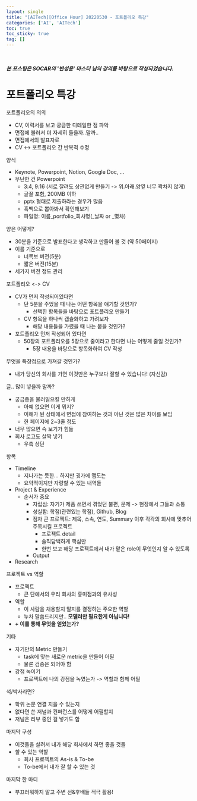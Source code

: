 ```yaml
---
layout: single
title: "[AITech][Office Hour] 20220530 - 포트폴리오 특강"
categories: ['AI', 'AITech']
toc: true
toc_sticky: true
tag: []
---
```




<br>

_**본 포스팅은 SOCAR의 '변성윤' 마스터 님의 강의를 바탕으로 작성되었습니다.**_

# 포트폴리오 특강

포트폴리오의 의의

* CV, 이력서를 보고 궁금한 디테일한 점 파악
* 면접에 불러서 더 자세히 들을까..말까..
* 면접에서의 발표자료
* CV <-> 포트폴리오 간 반복적 수정

양식

* Keynote, Powerpoint, Notion, Google Doc, ...
* 무난한 건 Powerpoint
  * 3:4, 9:16 (서로 잘려도 상관없게 만들기 -> 위.아래.양옆 너무 꽉차지 않게)
  * 글꼴 포함, 200MB 이하
  * pptx 형태로 제출하라는 경우가 많음
  * 흑백으로 뽑아봐서 확인해보기
  * 파일명: 이름\_portfolio\_회사명(\_날짜 or \_몇차)

양은 어떻게?

* 30분을 기준으로 발표한다고 생각하고 만들어 볼 것 (약 50페이지)
* 이를 기준으로
  * 너목보 버전(5분)
  * 짧은 버전(15분)
* 세가지 버전 정도 관리

포트폴리오 <-> CV

* CV가 먼저 작성되어있다면
  * 단 5분을 주었을 때 나는 어떤 항목을 얘기할 것인가?
    * 선택한 항목들을 바탕으로 포트폴리오 만들기
  * CV 항목을 하나씩 캡슐화하고 가려보자
    * 해당 내용들을 가렸을 때 나는 붙을 것인가?
* 포트폴리오 먼저 작성되어 있다면
  * 50장의 포트폴리오를 5장으로 줄이라고 한다면 나는 어떻게 줄일 것인가?
    * 5장 내용을 바탕으로 항목화하여 CV 작성

무엇을 특장점으로 가져갈 것인가?

* 내가 당신의 회사를 가면 이것만은 누구보다 잘할 수 있습니다! (자신감)

글.. 많이 넣을까 말까?

* 궁금증을 불러일으킬 만하게
  * 아예 없으면 이게 뭐지?
  * 이해가 된 상태에서 면접에 참여하는 것과 아닌 것은 많은 차이를 보임
  * 한 페이지에 2~3줄 정도
* 너무 많으면 슥 보기가 힘듦
* 회사 로고도 살짝 넣기
  * 우측 상단

항목

* Timeline
  * 지나가는 듯한... 하지만 귓가에 맴도는
  * 요약적이지만 자랑할 수 있는 내역들
* Project & Experience
  * 순서가 중요
    * 자립심: 자기가 제품 쓰면서 겪었던 불편, 문제 -> 현장에서 그들과 소통
    * 성실함: 학점(관련있는 학점), Github, Blog
    * 점차 큰 프로젝트: 제목, 소속, 연도, Summary 이후 각각의 회사에 맞추어 주목시킬 프로젝트
      * 프로젝트 detail
      * 솔직담백하게 핵심만 
      * 한번 보고 해당 프로젝트에서 내가 맡은 role이 무엇인지 알 수 있도록
    * Output
* Research

프로젝트 vs 역할

* 프로젝트
  * 큰 단에서의 우리 회사의 흥미점과의 유사성
* 역할
  * 이 사람을 채용할지 말지를 결정하는 주요한 역할
  * 누차 말씀드리지만.. **모델러만 필요한게 아닙니다!**
* **+ 이를 통해 무엇을 얻었는가?**

기타

* 자기만의 Metric 만들기
  * task에 맞는 새로운 metric을 만들어 어필
  * 물론 검증은 되어야 함
* 강점 녹이기
  * 프로젝트에 나의 강점을 녹였는가 -> 역할과 함께 어필

석/박사라면?

* 학위 논문 연결 지을 수 있는지
* 없다면 쓴 저널과 컨퍼런스를 어떻게 어필할지
* 저널은 리뷰 중인 걸 넣기도 함

마지막 구성

* 이것들을 살려서 내가 해당 회사에서 하면 좋을 것들
* 할 수 있는 역할
  * 회사 프로젝트의 As-is & To-be
  * To-be에서 내가 잘 할 수 있는 것

마지막 한 마디

* 부끄러워하지 말고 주변 선&후배들 적극 활용!















<br>

<br>
